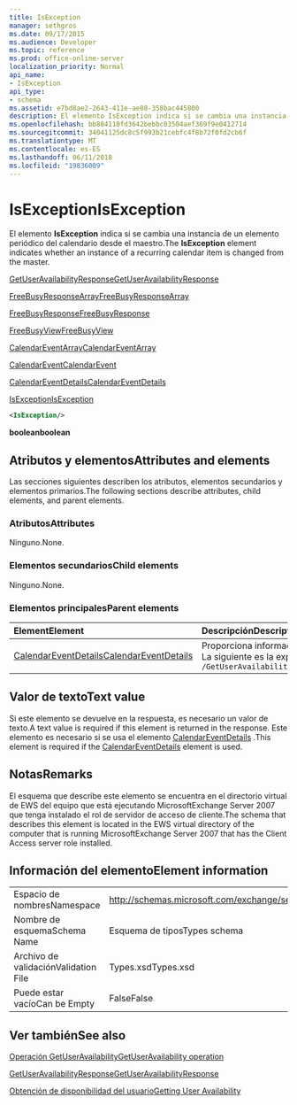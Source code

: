 ```yaml
---
title: IsException
manager: sethgros
ms.date: 09/17/2015
ms.audience: Developer
ms.topic: reference
ms.prod: office-online-server
localization_priority: Normal
api_name:
- IsException
api_type:
- schema
ms.assetid: e7bd8ae2-2643-411e-ae08-358bac445800
description: El elemento IsException indica si se cambia una instancia de un elemento periódico del calendario desde el maestro.
ms.openlocfilehash: bb884110fd3642bebbc03504aef369f9e0412714
ms.sourcegitcommit: 34041125dc8c5f993b21cebfc4f8b72f0fd2cb6f
ms.translationtype: MT
ms.contentlocale: es-ES
ms.lasthandoff: 06/11/2018
ms.locfileid: "19836009"
---
```

# <a name="isexception"></a><span data-ttu-id="36cc4-103">IsException</span><span class="sxs-lookup"><span data-stu-id="36cc4-103">IsException</span></span>

<span data-ttu-id="36cc4-104">El elemento **IsException** indica si se cambia una instancia de un elemento periódico del calendario desde el maestro.</span><span class="sxs-lookup"><span data-stu-id="36cc4-104">The **IsException** element indicates whether an instance of a recurring calendar item is changed from the master.</span></span> 
  
[<span data-ttu-id="36cc4-105">GetUserAvailabilityResponse</span><span class="sxs-lookup"><span data-stu-id="36cc4-105">GetUserAvailabilityResponse</span></span>](getuseravailabilityresponse.md)
  
[<span data-ttu-id="36cc4-106">FreeBusyResponseArray</span><span class="sxs-lookup"><span data-stu-id="36cc4-106">FreeBusyResponseArray</span></span>](freebusyresponsearray.md)
  
[<span data-ttu-id="36cc4-107">FreeBusyResponse</span><span class="sxs-lookup"><span data-stu-id="36cc4-107">FreeBusyResponse</span></span>](freebusyresponse.md)
  
[<span data-ttu-id="36cc4-108">FreeBusyView</span><span class="sxs-lookup"><span data-stu-id="36cc4-108">FreeBusyView</span></span>](freebusyview.md)
  
[<span data-ttu-id="36cc4-109">CalendarEventArray</span><span class="sxs-lookup"><span data-stu-id="36cc4-109">CalendarEventArray</span></span>](calendareventarray.md)
  
[<span data-ttu-id="36cc4-110">CalendarEvent</span><span class="sxs-lookup"><span data-stu-id="36cc4-110">CalendarEvent</span></span>](calendarevent.md)
  
[<span data-ttu-id="36cc4-111">CalendarEventDetails</span><span class="sxs-lookup"><span data-stu-id="36cc4-111">CalendarEventDetails</span></span>](calendareventdetails.md)
  
[<span data-ttu-id="36cc4-112">IsException</span><span class="sxs-lookup"><span data-stu-id="36cc4-112">IsException</span></span>](isexception.md)
  
```xml
<IsException/>
```

 <span data-ttu-id="36cc4-113">**boolean**</span><span class="sxs-lookup"><span data-stu-id="36cc4-113">**boolean**</span></span>
## <a name="attributes-and-elements"></a><span data-ttu-id="36cc4-114">Atributos y elementos</span><span class="sxs-lookup"><span data-stu-id="36cc4-114">Attributes and elements</span></span>

<span data-ttu-id="36cc4-115">Las secciones siguientes describen los atributos, elementos secundarios y elementos primarios.</span><span class="sxs-lookup"><span data-stu-id="36cc4-115">The following sections describe attributes, child elements, and parent elements.</span></span>
  
### <a name="attributes"></a><span data-ttu-id="36cc4-116">Atributos</span><span class="sxs-lookup"><span data-stu-id="36cc4-116">Attributes</span></span>

<span data-ttu-id="36cc4-117">Ninguno.</span><span class="sxs-lookup"><span data-stu-id="36cc4-117">None.</span></span>
  
### <a name="child-elements"></a><span data-ttu-id="36cc4-118">Elementos secundarios</span><span class="sxs-lookup"><span data-stu-id="36cc4-118">Child elements</span></span>

<span data-ttu-id="36cc4-119">Ninguno.</span><span class="sxs-lookup"><span data-stu-id="36cc4-119">None.</span></span>
  
### <a name="parent-elements"></a><span data-ttu-id="36cc4-120">Elementos principales</span><span class="sxs-lookup"><span data-stu-id="36cc4-120">Parent elements</span></span>

|<span data-ttu-id="36cc4-121">**Element**</span><span class="sxs-lookup"><span data-stu-id="36cc4-121">**Element**</span></span>|<span data-ttu-id="36cc4-122">**Descripción**</span><span class="sxs-lookup"><span data-stu-id="36cc4-122">**Description**</span></span>|
|:-----|:-----|
|[<span data-ttu-id="36cc4-123">CalendarEventDetails</span><span class="sxs-lookup"><span data-stu-id="36cc4-123">CalendarEventDetails</span></span>](calendareventdetails.md) <br/> |<span data-ttu-id="36cc4-124">Proporciona información adicional acerca de un evento de calendario.</span><span class="sxs-lookup"><span data-stu-id="36cc4-124">Provides additional information about a calendar event.</span></span>  <br/> <span data-ttu-id="36cc4-125">La siguiente es la expresión de XPath 2.0 para este elemento:</span><span class="sxs-lookup"><span data-stu-id="36cc4-125">The following is the XPath 2.0 expression to this element:</span></span>  <br/>  `/GetUserAvailabilityResponse/FreeBusyResponseArray/FreeBusyResponse/FreeBusyView/CalendarEventArray/CalendarEvent[i]/CalendarEventDetails` <br/> |
   
## <a name="text-value"></a><span data-ttu-id="36cc4-126">Valor de texto</span><span class="sxs-lookup"><span data-stu-id="36cc4-126">Text value</span></span>

<span data-ttu-id="36cc4-127">Si este elemento se devuelve en la respuesta, es necesario un valor de texto.</span><span class="sxs-lookup"><span data-stu-id="36cc4-127">A text value is required if this element is returned in the response.</span></span> <span data-ttu-id="36cc4-128">Este elemento es necesario si se usa el elemento [CalendarEventDetails](calendareventdetails.md) .</span><span class="sxs-lookup"><span data-stu-id="36cc4-128">This element is required if the [CalendarEventDetails](calendareventdetails.md) element is used.</span></span> 
  
## <a name="remarks"></a><span data-ttu-id="36cc4-129">Notas</span><span class="sxs-lookup"><span data-stu-id="36cc4-129">Remarks</span></span>

<span data-ttu-id="36cc4-130">El esquema que describe este elemento se encuentra en el directorio virtual de EWS del equipo que está ejecutando MicrosoftExchange Server 2007 que tenga instalado el rol de servidor de acceso de cliente.</span><span class="sxs-lookup"><span data-stu-id="36cc4-130">The schema that describes this element is located in the EWS virtual directory of the computer that is running MicrosoftExchange Server 2007 that has the Client Access server role installed.</span></span>
  
## <a name="element-information"></a><span data-ttu-id="36cc4-131">Información del elemento</span><span class="sxs-lookup"><span data-stu-id="36cc4-131">Element information</span></span>

|||
|:-----|:-----|
|<span data-ttu-id="36cc4-132">Espacio de nombres</span><span class="sxs-lookup"><span data-stu-id="36cc4-132">Namespace</span></span>  <br/> |http://schemas.microsoft.com/exchange/services/2006/types  <br/> |
|<span data-ttu-id="36cc4-133">Nombre de esquema</span><span class="sxs-lookup"><span data-stu-id="36cc4-133">Schema Name</span></span>  <br/> |<span data-ttu-id="36cc4-134">Esquema de tipos</span><span class="sxs-lookup"><span data-stu-id="36cc4-134">Types schema</span></span>  <br/> |
|<span data-ttu-id="36cc4-135">Archivo de validación</span><span class="sxs-lookup"><span data-stu-id="36cc4-135">Validation File</span></span>  <br/> |<span data-ttu-id="36cc4-136">Types.xsd</span><span class="sxs-lookup"><span data-stu-id="36cc4-136">Types.xsd</span></span>  <br/> |
|<span data-ttu-id="36cc4-137">Puede estar vacío</span><span class="sxs-lookup"><span data-stu-id="36cc4-137">Can be Empty</span></span>  <br/> |<span data-ttu-id="36cc4-138">False</span><span class="sxs-lookup"><span data-stu-id="36cc4-138">False</span></span>  <br/> |
   
## <a name="see-also"></a><span data-ttu-id="36cc4-139">Ver también</span><span class="sxs-lookup"><span data-stu-id="36cc4-139">See also</span></span>



[<span data-ttu-id="36cc4-140">Operación GetUserAvailability</span><span class="sxs-lookup"><span data-stu-id="36cc4-140">GetUserAvailability operation</span></span>](getuseravailability-operation.md)
  
[<span data-ttu-id="36cc4-141">GetUserAvailabilityResponse</span><span class="sxs-lookup"><span data-stu-id="36cc4-141">GetUserAvailabilityResponse</span></span>](getuseravailabilityresponse.md)


[<span data-ttu-id="36cc4-142">Obtención de disponibilidad del usuario</span><span class="sxs-lookup"><span data-stu-id="36cc4-142">Getting User Availability</span></span>](http://msdn.microsoft.com/library/d4133fcb-9b0f-4e6b-aadf-a389da83516a%28Office.15%29.aspx)

